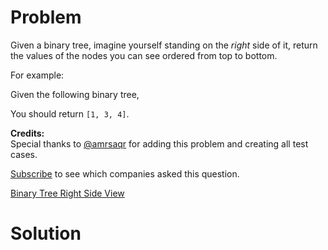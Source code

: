 
# Problem

Given a binary tree, imagine yourself standing on the _right_ side of it,
return the values of the nodes you can see ordered from top to bottom.

For example:

Given the following binary tree,

You should return `[1, 3, 4]`.

**Credits:**  
Special thanks to [@amrsaqr](https://leetcode.com/discuss/user/amrsaqr) for
adding this problem and creating all test cases.

[Subscribe](/subscribe/) to see which companies asked this question.



[Binary Tree Right Side View](https://leetcode.com/problems/binary-tree-right-side-view)

# Solution



